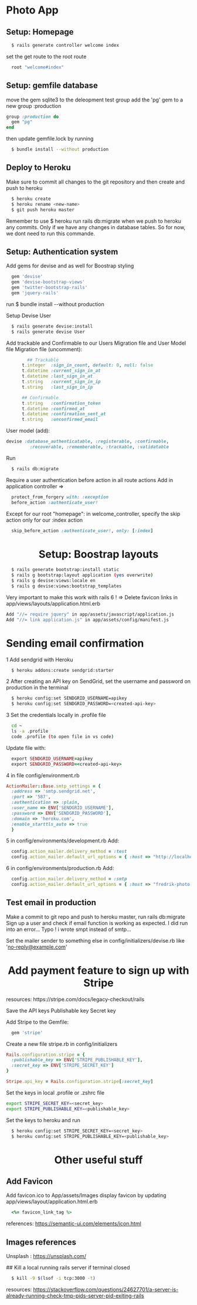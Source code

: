 # Photo App 

## Setup: Homepage 

```bash
  $ rails generate controller welcome index
```
set the get route to the root route 
```ruby
  root "welcome#index"
```

## Setup: gemfile database
move the gem sqlite3 to the deleopment test group 
add the 'pg' gem to a new group :production 
```ruby
group :production do
  gem "pg"
end
```
then update gemfile.lock by running 
```bash
  $ bundle install --without production
```

## Deploy to Heroku 

Make sure to commit all changes to the git repository and then create and push to heroku
```bash
  $ heroku create 
  $ heroku rename <new-name>
  $ git push heroku master
```
Remember to use $ heroku run rails db:migrate when we push to heroku any commits. Only if we have any changes in database tables. So for now, we dont need to run this commande. 


## Setup: Authentication system 

Add gems for devise and as well for Boostrap styling 
```ruby
  gem 'devise'
  gem 'devise-bootstrap-views'
  gem 'twitter-bootstrap-rails'
  gem 'jquery-rails'
```
run $ bundle install --without production 

Setup Devise User

```bash 
  $ rails generate devise:install 
  $ rails generate devise User
```

Add trackable and Confirmable to our Users Migration file and User Model file 
Migration file (uncomment): 
```ruby
        ## Trackable
      t.integer  :sign_in_count, default: 0, null: false
      t.datetime :current_sign_in_at
      t.datetime :last_sign_in_at
      t.string   :current_sign_in_ip
      t.string   :last_sign_in_ip

      ## Confirmable
      t.string   :confirmation_token
      t.datetime :confirmed_at
      t.datetime :confirmation_sent_at
      t.string   :unconfirmed_email 
```
User model (add):
```ruby
devise :database_authenticatable, :registerable, :confirmable,
         :recoverable, :rememberable, :trackable, :validatable
```

Run 
```bash
  $ rails db:migrate
```

Require a user authentication before action in all route actions 
Add in application controller =>  
```ruby
  protect_from_forgery with: :exception
  before_action :authenticate_user!
```
Except for our root "homepage": 
in welcome_controller, specify the skip action only for our :index action
```ruby
  skip_before_action :authenticate_user!, only: [:index]
```

<h1 align="center">Setup: Boostrap layouts</h1>

```bash
  $ rails generate bootstrap:install static
  $ rails g bootstrap:layout application (yes overwrite)
  $ rails g devise:views:locale en 
  $ rails g devise:views:bootstrap_templates
```

Very important to make this work with rails 6 !
=> Delete favicon links in app/views/layouts/application.html.erb
```bash
Add "//= require jquery" in app/assets/javascript/application.js 
Add "//= link application.js" in app/assets/config/manifest.js
```

# Sending email confirmation 

1 Add sendgrid with Heroku 
```bash
  $ heroku addons:create sendgrid:starter
```
2 After creating an API key on SendGrid, set the username and password on production in the terminal 
```bash
  $ heroku config:set SENDGRID_USERNAME=apikey
  $ heroku config:set SENDGRID_PASSWORD=<created-api-key>
```

3 Set the credentials locally in .profile file 
```bash
  cd ~ 
  ls -a .profile 
  code .profile (to open file in vs code)
```
Update file with: 
```ruby
  export SENDGRID_USERNAME=apikey
  export SENDGRID_PASSWORD=<created-api-key>
```

4 in file config/environment.rb
```ruby
ActionMailer::Base.smtp_settings = {
  :address => 'smtp.sendgrid.net',
  :port => '587',
  :authentication => :plain,
  :user_name => ENV['SENDGRID_USERNAME'],
  :password => ENV['SENDGRID_PASSWORD'],
  :domain => 'heroku.com',
  :enable_starttls_auto => true
  }
```

5 in config/environments/development.rb
Add: 
```ruby
  config.action_mailer.delivery_method = :test
  config.action_mailer.default_url_options = { :host => "http://localhost:3000" }
```
6 in config/environments/production.rb
Add:
```ruby
  config.action_mailer.delivery_method = :smtp
  config.action_mailer.default_url_options = { :host => "fredrik-photo-app.herokuapp.com", :protocol => "https" }
  ```

## Test email in production 

Make a commit to git repo and push to heroku master, run rails db:migrate 
Sign up a user and check if email function is working as expected. 
I did run into an error... Typo ! i wrote smpt instead of smtp... 

Set the mailer sender to something else in config/initializers/devise.rb
like 'no-reply@example.com'

<h1 align="center">Add payment feature to sign up with Stripe</h1>
resources: https://stripe.com/docs/legacy-checkout/rails

Save the API keys 
Publishable key
Secret key 

Add Stripe to the Gemfile: 
```ruby
  gem 'stripe'
```

Create a new file stripe.rb in config/initializers
```ruby
Rails.configuration.stripe = {
  :publishable_key => ENV['STRIPE_PUBLISHABLE_KEY'],
  :secret_key => ENV['STRIPE_SECRET_KEY']  
}

Stripe.api_key = Rails.configuration.stripe[:secret_key]
```

Set the keys in local .profile or .zshrc file 
```bash
export STRIPE_SECRET_KEY=<secret_key>
export STRIPE_PUBLISHABLE_KEY=<publishable_key>
```
Set the keys to heroku and run 
```bash
  $ heroku config:set STRIPE_SECRET_KEY=<secret_key>
  $ heroku config:set STRIPE_PUBLISHABLE_KEY=<publishable_key>
```

<h1 align="center">Other useful stuff</h1>

## Add Favicon 

Add favicon.ico to App/assets/Images 
display favicon by updating app/views/layout/application.html.erb 
```ruby
  <%= favicon_link_tag %>
```
references: https://semantic-ui.com/elements/icon.html

## Images references 

Unsplash : https://unsplash.com/

## Kill a local running rails server if terminal closed

```bash
  $ kill -9 $(lsof -i tcp:3000 -t)
```
resources: https://stackoverflow.com/questions/24627701/a-server-is-already-running-check-tmp-pids-server-pid-exiting-rails
